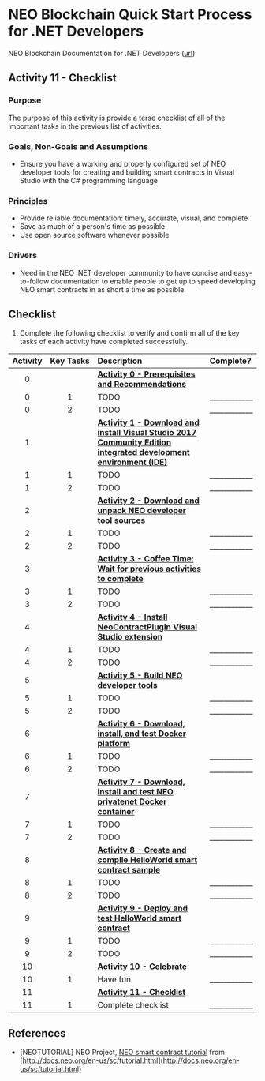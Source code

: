 # NEO Blockchain Quick Start Process for .NET Developers

NEO Blockchain Documentation for .NET Developers ([url](https://github.com/mwherman2000/neo-windocs/tree/master/windocs))

## Activity 11 - Checklist

### Purpose

The purpose of this activity is provide a terse checklist of all of the important tasks in the previous list of activities.

### Goals, Non-Goals and Assumptions

* Ensure you have a working and properly configured set of NEO developer tools for creating and building smart contracts in Visual Studio with the C# programming language

### Principles

* Provide reliable documentation: timely, accurate, visual, and complete
* Save as much of a person's time as possible
* Use open source software whenever possible

### Drivers

* Need in the NEO .NET developer community to have concise and easy-to-follow documentation to enable people to get up to speed developing NEO smart contracts in as short a time as possible

## Checklist

1. Complete the following checklist to verify and confirm all of the key tasks of each activity have completed successfully.

Activity | Key&nbsp;Tasks | Description | Complete?
:--------:|:---------:|:----------- |:---------
0 | | **[Activity 0 - Prerequisites and Recommendations](./00-prerequisites.md)**
0 | 1 | TODO | ____________
0 | 2 | TODO | ____________
1 | | **[Activity 1 - Download and install Visual Studio 2017 Community Edition integrated development environment (IDE)](./01-installvisualstudio.md)**
1 | 1 | TODO | ____________
1 | 2 | TODO | ____________
2 | | **[Activity 2 - Download and unpack NEO developer tool sources](./02-downloadneodevtoolsrc.md)**
2 | 1 | TODO | ____________
2 | 2 | TODO | ____________
3 | | **[Activity 3 - Coffee Time: Wait for previous activities to complete](./03-coffeetime-waitforprevactivities.md)**
3 | 1 | TODO | ____________
3 | 2 | TODO | ____________
4 | | **[Activity 4 - Install NeoContractPlugin Visual Studio extension](./04-installvsneocontractplugin.md)**
4 | 1 | TODO | ____________
4 | 2 | TODO | ____________
5 | | **[Activity 5 - Build NEO developer tools](./05-buildneodevtools.md)**
5 | 1 | TODO | ____________
5 | 2 | TODO | ____________
6 | | **[Activity 6 - Download, install, and test Docker platform](./06-installdockerplatform.md)**
6 | 1 | TODO | ____________
6 | 2 | TODO | ____________
7 | | **[Activity 7 - Download, install and test NEO privatenet Docker container](./07-installneoprivatenetcontainer.md)**
7 | 1 | TODO | ____________
7 | 2 | TODO | ____________
8 | | **[Activity 8 - Create and compile HelloWorld smart contract sample](./08-createcompilesmartcontract.md)**
8 | 1 | TODO | ____________
8 | 2 | TODO | ____________
9 | | **[Activity 9 - Deploy and test HelloWorld smart contract](./09-deploytestsmartcontract.md)**
9 | 1 | TODO | ____________
9 | 2 | TODO | ____________
10 | | **[Activity 10 - Celebrate](./10-celebrate.md)**
10 | 1 | Have fun | ____________
11 | | **[Activity 11 - Checklist](./11-checklist.md)**
11 | 1 | Complete checklist | ____________

## References

* [NEOTUTORIAL] NEO Project, [NEO smart contract tutorial](http://docs.neo.org/en-us/sc/tutorial.html) from [http://docs.neo.org/en-us/sc/tutorial.html](http://docs.neo.org/en-us/sc/tutorial.html)
